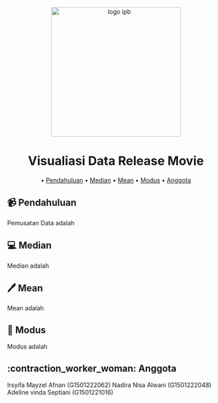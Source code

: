 <div align="center">
<img width="300" alt="logo ipb" src="https://github.com/NadiraNisa/Nadnad/assets/111562803/98189826-c996-4c9a-84d7-622d09cc96d1">

  
# **Visualiasi Data Release Movie**

• [Pendahuluan](#video_camera-Pendahuluan)
• [Median](#computer-Median) 
• [Mean](#pen-Mean)
• [Modus](#memo-Modus)
• [Anggota](#contraction_worker_woman-Anggota)
  
</div>
  

## :video_camera: **Pendahuluan**
<div align="justify">
  Pemusatan Data adalah
</div>


## :computer: **Median**
<div align="justify">
Median adalah
  
</div>


## :pen: Mean
<div align="justify">
Mean adalah

</div>



## :memo: **Modus**
<div align="justify">
Modus adalah

</div>


## :contraction_worker_woman: **Anggota**
Irsyifa Mayzel Afnan   (G1501222062)
Nadira Nisa Alwani     (G1501222048)
Adeline vinda Septiani (G1501221016)
